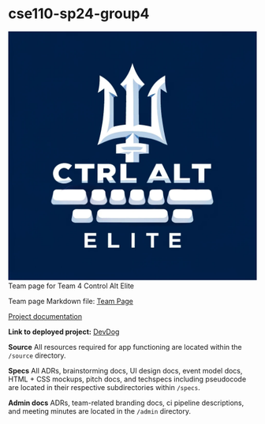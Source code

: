 # cse110-sp24-group4

![Logo](admin/branding/logo.png)
Team page for Team 4 Control Alt Elite

Team page Markdown file:
[Team Page](admin/team.md)

[Project documentation](./docs/README.md)

**Link to deployed project:** [DevDog](https://cse110-sp24-group4.github.io/cse110-sp24-group4/source/)

**Source**
All resources required for app functioning are located within the `/source` directory.

**Specs**
All ADRs, brainstorming docs, UI design docs, event model docs, HTML + CSS mockups, pitch docs, and techspecs including pseudocode are located in their respective subdirectories within `/specs`.

**Admin docs**
ADRs, team-related branding docs, ci pipeline descriptions, and meeting minutes are located in the `/admin` directory.
